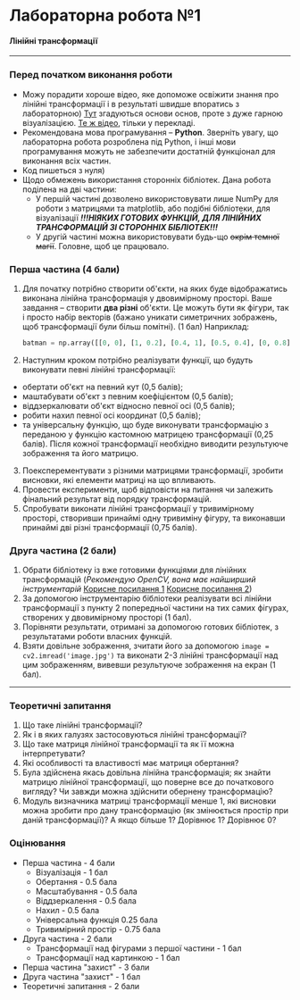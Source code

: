 # Лабораторна робота №1
#### Лінійні трансформації
---
### Перед початком виконання роботи
- Можу порадити хороше відео, яке допоможе освіжити знання про лінійні трансформації і в результаті швидше впоратись з лабораторною) [Тут](https://www.youtube.com/watch?v=kYB8IZa5AuE&ab_channel=3Blue1Brown) згадуються основи основ, проте з дуже гарною візуалізацією. [Те ж відео](https://www.youtube.com/watch?v=fuBsMED8GOw&ab_channel=3Blue1BrownUA),  тільки у перекладі.
- Рекомендована мова програмування – **Python**. Зверніть увагу, що лабораторна робота розроблена під Python, і інші мови програмування можуть не забезпечити достатній функціонал для виконання всіх частин.
- Код пишеться з нуля)
- Щодо обмежень використання сторонніх бібліотек. Дана робота поділена на дві частини:
  - У першій частині дозволено використовувати лише NumPy для роботи з матрицями та matplotlib, або подібні бібліотеки, для візуалізації ***!!!НІЯКИХ ГОТОВИХ ФУНКЦІЙ, ДЛЯ ЛІНІЙНИХ ТРАНСФОРМАЦІЙ ЗІ СТОРОННІХ БІБЛІОТЕК!!!***
  - У другій частині можна використовувати будь-що ~~окрім темної магії~~. Головне, щоб це працювало.
 
### Перша частина (4 бали)
1. Для початку потрібно створити об'єкти, на яких буде відображатись виконана лінійна трансформація у двовимірному просторі. Ваше завдання – створити **два різні** об'єкти. Це можуть бути як фігури, так і просто набір векторів (бажано уникати симетричних зображень, щоб трансформації були більш помітні). (1 бал)
Наприклад:
    ```python
    batman = np.array([[0, 0], [1, 0.2], [0.4, 1], [0.5, 0.4], [0, 0.8], [-0.5, 0.4], [-0.4, 1], [-1, 0.2], [0, 0]])
    ```
2. Наступним кроком потрібно реалізувати функції, що будуть виконувати певні лінійні трансформації:
- обертати об'єкт на певний кут (0,5 балів);
- маштабувати об'єкт з певним коефіцієнтом (0,5 балів);
- віддзеркалювати об'єкт відносно певної осі (0,5 балів);
- робити нахил певної осі координат (0,5 балів);
- та універсальну функцію, що буде виконувати трансформацію з переданою у функцію кастомною матрицею трансформації (0,25 балів).
Після кожної трансформації необхідно виводити результуюче зображення та його матрицю.
3. Поексперементувати з різними матрицями трансформації, зробити висновки, які елементи матриці на що впливають.
4. Провести експерименти, щоб відповісти на питання чи залежить фінальний результат від порядку трансформацій.
5. Спробувати виконати лінійні трансформації у тривимірному просторі, створивши принаймі одну тривиміну фігуру, та виконавши принаймі дві різні трансформації (0,75 балів).

### Друга частина (2 бали)
1. Обрати бібліотеку із вже готовими функціями для лінійних трансформацій (*Рекомендую OpenCV, вона має найширший інструментарій* [Корисне посилання 1](https://docs.opencv.org/4.x/da/d6e/tutorial_py_geometric_transformations.html) [Корисне посилання 2](https://medium.com/@conghung43/image-projective-transformation-with-opencv-python-f0028aaf2b6d))
2. За допомогою інструментарію бібліотеки реалізувати всі лінійни трансформації з пункту 2 попередньої частини на тих самих фігурах, створених у двовимірному просторі (1 бал).
3. Порівняти результати, отримані за допомогою готових бібліотек, з результатами роботи власних функцій.
4. Взяти довільне зображення, зчитати його за допомогою ``image = cv2.imread('image.jpg')`` та виконати 2-3 лінійні трансформації над цим зображенням, вивевши результуюче зображення на екран (1 бал).

---
### Теоретичні запитання
1. Що таке лінійні трансформації?
2. Як і в яких галузях застосовуються лінійні трансформації?
3. Що таке матриця лінійної трансформації та як її можна інтерпретувати?
4. Які особливості та властивості має матриця обертання?
5. Була здійснена якась довільна лінійна трансформація; як знайти матрицю лінійної трансформації, що поверне все до початкового вигляду? Чи завжди можна здійснити обернену трансформацію?
6. Модуль визначника матриці трансформації менше 1, які висновки можна зробити про дану трансформацію (як змінюється простір при даній трансформації)? А якщо більше 1? Дорівнює 1? Дорівнює 0?

### Оцінювання
  - Перша частина - 4 бали
    - Візуалізація - 1 бал
    - Обертання - 0.5 бала
    - Масштабування - 0.5 бала
    - Віддзеркалення - 0.5 бала
    - Нахил - 0.5 бала
    - Універсальна функція 0.25 бала
    - Тривимірний простір - 0.75 бала
  - Друга частина - 2 бали
    - Трансформації над фігурами з першої частини - 1 бал
    - Трансформації над картинкою - 1 бал
  - Перша частина "захист" - 3 бали
  - Друга частина "захист" - 1 бал
  - Теоретичні запитання - 2 бали
